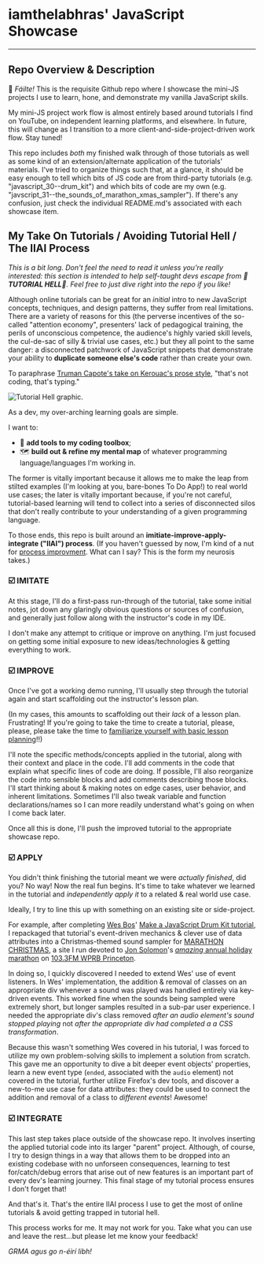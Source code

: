 # iamthelabhras' JavaScript Showcase
<hr>

## Repo Overview & Description

👋 *Fáilte!* This is the requisite Github repo where I showcase the mini-JS projects I use to learn, hone, and demonstrate my vanilla JavaScript skills.  

My mini-JS project work flow is almost entirely based around tutorials I find on YouTube, on independent learning platforms, and elsewhere.  In future, this will change as I transition to a more client-and-side-project-driven work flow.  Stay tuned!

This repo includes *both* my finished walk through of those tutorials as well as some kind of an extension/alternate application of the tutorials' materials.  I've tried to organize things such that, at a glance, it should be easy enough to tell which bits of JS code are from third-party tutorials (e.g. "javascript_30--drum_kit") and which bits of code are my own (e.g. "javscript_31--the_sounds_of_marathon_xmas_sampler").  If there's any confusion, just check the individual README.md's associated with each showcase item.

## My Take On Tutorials / Avoiding Tutorial Hell / The IIAI Process

*This is a bit long. Don't feel the need to read it unless you're really interested: this section is intended to help self-taught devs escape from 👹**TUTORIAL HELL**👹.  Feel free to just dive right into the repo if you like!*

Although online tutorials can be great for an *initial* intro to new JavaScript concepts, techniques, and design patterns, they suffer from real limitations.  There are a variety of reasons for this (the perverse incentives of the so-called "attention economy", presenters' lack of pedagogical training, the perils of unconscious competence, the audience's highly varied skill levels, the cul-de-sac of silly & trivial use cases, etc.) but they all point to the same danger: a disconnected patchwork of JavaScript snippets that demonstrate your ability to **duplicate someone else's code** rather than create your own.  

To paraphrase [Truman Capote's take on Kerouac's prose style](https://quoteinvestigator.com/2015/09/18/typing/), "that's not coding, that's typing."

<img src="https://miro.medium.com/max/1000/1*eCLhg_ry2Mtn93CWwPnWtA.png" alt="Tutorial Hell graphic.">


As a dev, my over-arching learning goals are simple.  

I want to: 

- 🧰 **add tools to my coding toolbox**; 
- 🗺️ **build out & refine my mental map** of whatever programming language/languages I'm working in.  

The former is vitally important because it allows me to make the leap from stilted examples (I'm looking at you, bare-bones To Do App!) to real world use cases; the later is vitally important because, if you're not careful, tutorial-based learning will tend to collect into a series of disconnected silos that don't really contribute to your understanding of a given programming language. 

To those ends, this repo is built around an **imitiate-improve-apply-integrate ("IIAI") process**.  (If you haven't guessed by now, I'm kind of a nut for [process improvment](https://larrymg.me/#ing_system).  What can I say?  This is the form my neurosis takes.)

### ☑️ IMITATE

At this stage, I'll do a first-pass run-through of the tutorial, take some initial notes, jot down any glaringly obvious questions or sources of confusion, and generally just follow along with the instructor's code in my IDE.  

I don't make any attempt to critique or improve on anything.  I'm just focused on getting some initial exposure to new ideas/technologies & getting everything to work.

### ☑️ IMPROVE

Once I've got a working demo running, I'll usually step through the tutorial again and start scaffolding out the instructor's lesson plan.  

(In my cases, this amounts to scaffolding out their *lack* of a lesson plan.  Frustrating!  If you're going to take the time to create a tutorial, please, please, please take the time to [familiarize yourself with basic lesson planning](https://poorvucenter.yale.edu/BackwardDesign)!!)  

I'll note the specific methods/concepts applied in the tutorial, along with their context and place in the code.  I'll add comments in the code that explain what specific lines of code are doing.  If possible, I'll also reorganize the code into sensible blocks and add comments describing those blocks.  I'll start thinking about & making notes on edge cases, user behavior, and inherent limitations.  Sometimes I'll also tweak variable and function declarations/names so I can more readily understand what's going on when I come back later.  

Once all this is done, I'll push the improved tutorial to the appropriate showcase repo.

### ☑️ APPLY

You didn't think finishing the tutorial meant we were *actually finished*, did you?  No way!  Now the real fun begins.  It's time to take whatever we learned in the tutorial and *independently apply it* to a related & real world use case.  

Ideally, I try to line this up with something on an existing site or side-project. 

For example, after completing [Wes Bos](https://twitter.com/wesbos)' [Make a JavaScript Drum Kit tutorial](https://www.youtube.com/watch?v=VuN8qwZoego), I repackaged that tutorial's event-driven mechanics & clever use of data attributes into a Christmas-themed sound sampler for [MARATHON CHRISTMAS](https://marathon.christmas), a site I run devoted to [Jon Solomon](https://twitter.com/jonsolomon)'s [*amazing* annual holiday marathon](https://www.communitynews.org/archives/jon-solomon-brings-wprb-music-marathon-home-for-the-holidays/article_2dc3e312-c74f-5389-9edf-1b54f4e0eb80.html) on [103.3FM WPRB Princeton](https://wprb.com/).  

In doing so, I quickly discovered I needed to extend Wes' use of event listeners.  In Wes' implementation, the addition & removal of classes on an appropriate div whenever a sound was played was handled entirely via key-driven events.  This worked fine when the sounds being sampled were extremely short, but longer samples resulted in a sub-par user experience.  I needed the appropriate div's class removed *after an audio element's sound stopped playing* not *after the appropriate div had completed a a CSS transformation*.  

Because this wasn't something Wes covered in his tutorial, I was forced to utilize my own problem-solving skills to implement a solution from scratch.  This gave me an opportunity to dive a bit deeper event objects' properties, learn a new event type (`ended`, associated with the `audio` element) not covered in the tutorial, further utilize Firefox's dev tools, and discover a new-to-me use case for data attributes: they could be used to connect the addition and removal of a class to *different events*!  Awesome!

### ☑️ INTEGRATE

This last step takes place outside of the showcase repo.  It involves inserting the applied tutorial code into its larger "parent" project.  Although, of course, I try to design things in a way that allows them to be dropped into an existing codebase with no unforseen consequences, learning to test for/catch/debug errors that arise out of new features is an important part of every dev's learning journey.  This final stage of my tutorial process ensures I don't forget that!

 And that's it.  That's the entire IIAI process I use to get the most of online tutorials & avoid getting trapped in tutorial hell.  

This process works for me.  It may not work for you.  Take what you can use and leave the rest...but please let me know your feedback!

*GRMA agus go n-éirí libh!* 
